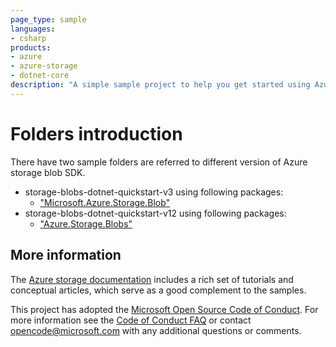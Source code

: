 ```yaml
---
page_type: sample
languages:
- csharp
products:
- azure
- azure-storage
- dotnet-core
description: "A simple sample project to help you get started using Azure Storage with .NET Core and C# as the development language."
---
```


# Folders introduction
There have two sample folders are referred to different version of Azure storage blob SDK.
* storage-blobs-dotnet-quickstart-v3 using following packages:
    - ["Microsoft.Azure.Storage.Blob"](https://www.nuget.org/packages/Microsoft.Azure.Storage.Blob/)
* storage-blobs-dotnet-quickstart-v12 using following packages:
    - ["Azure.Storage.Blobs"](https://www.nuget.org/packages/Azure.Storage.Blobs/)
    
## More information

The [Azure storage documentation](https://docs.microsoft.com/azure/storage/) includes a rich set of tutorials and conceptual articles, which serve as a good complement to the samples.

This project has adopted the [Microsoft Open Source Code of Conduct](https://opensource.microsoft.com/codeofconduct/).
For more information see the [Code of Conduct FAQ](https://opensource.microsoft.com/codeofconduct/faq/) or
contact [opencode@microsoft.com](mailto:opencode@microsoft.com) with any additional questions or comments.
